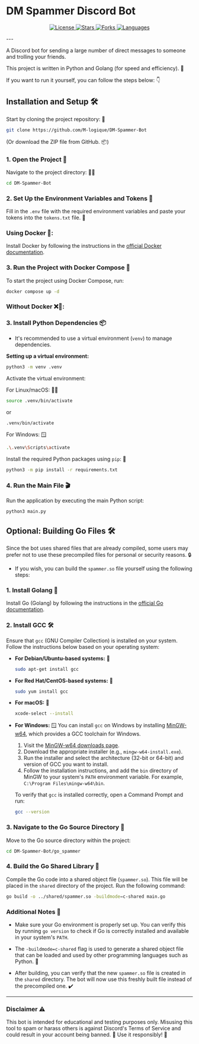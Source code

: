 
# DM Spammer Discord Bot 

<p align="center">
  <a href="https://opensource.org/licenses/MIT">
    <img src="https://img.shields.io/github/license/M-logique/DM-Spammer-Bot" alt="License">
  </a>
  <a href="https://github.com/M-logique/DM-Spammer-Bot/stargazers">
    <img src="https://img.shields.io/github/stars/M-logique/DM-Spammer-Bot" alt="Stars">
  </a>
  <a href="https://github.com/M-logique/DM-Spammer-Bot/network/members">
    <img src="https://img.shields.io/github/forks/M-logique/DM-Spammer-Bot" alt="Forks">
  </a>
  <a href="https://github.com/M-logique/DM-Spammer-Bot">
    <img src="https://img.shields.io/github/languages/top/M-logique/DM-Spammer-Bot" alt="Languages">
  </a>
</p>
---

A Discord bot for sending a large number of direct messages to someone and trolling your friends. 

This project is written in Python and Golang (for speed and efficiency). 🚀

If you want to run it yourself, you can follow the steps below: 👇

## Installation and Setup 🛠️

Start by cloning the project repository: 📂
```bash
git clone https://github.com/M-logique/DM-Spammer-Bot
```
(Or download the ZIP file from GitHub. 📦)

### 1. Open the Project 📁

Navigate to the project directory: 🏃‍♂️
```bash
cd DM-Spammer-Bot
```

### 2. Set Up the Environment Variables and Tokens 🔑

Fill in the `.env` file with the required environment variables and paste your tokens into the `tokens.txt` file. 📝

### Using Docker 🐳:

Install Docker by following the instructions in the [official Docker documentation](https://docs.docker.com/engine/install/).

### 3. Run the Project with Docker Compose 🚀

To start the project using Docker Compose, run:
```bash
docker compose up -d
```

### Without Docker ❌🐳:

### 3. Install Python Dependencies 📦

- It's recommended to use a virtual environment (`venv`) to manage dependencies.

**Setting up a virtual environment:**
```bash
python3 -m venv .venv
```

Activate the virtual environment:

For Linux/macOS: 🐧🍏
```bash
source .venv/bin/activate
```
or
```bash
.venv/bin/activate
```

For Windows: 🪟
```bash
.\.venv\Scripts\activate
```

Install the required Python packages using `pip`: 🧰

```bash
python3 -m pip install -r requirements.txt
```

### 4. Run the Main File 🎬

Run the application by executing the main Python script:
```bash
python3 main.py
```

## Optional: Building Go Files 🛠️

Since the bot uses shared files that are already compiled, some users may prefer not to use these precompiled files for personal or security reasons. 🔒

- If you wish, you can build the `spammer.so` file yourself using the following steps:

### 1. Install Golang 🦫

Install Go (Golang) by following the instructions in the [official Go documentation](https://go.dev/doc/install).

### 2. Install GCC 🛠️

Ensure that `gcc` (GNU Compiler Collection) is installed on your system. Follow the instructions below based on your operating system:

- **For Debian/Ubuntu-based systems:** 🐧
  ```bash
  sudo apt-get install gcc
  ```

- **For Red Hat/CentOS-based systems:** 🐧
  ```bash
  sudo yum install gcc
  ```

- **For macOS:** 🍏
  ```bash
  xcode-select --install
  ```

- **For Windows:** 🪟
  You can install `gcc` on Windows by installing [MinGW-w64](http://mingw-w64.org/), which provides a GCC toolchain for Windows.

  1. Visit the [MinGW-w64 downloads page](https://sourceforge.net/projects/mingw-w64/files/).
  2. Download the appropriate installer (e.g., `mingw-w64-install.exe`).
  3. Run the installer and select the architecture (32-bit or 64-bit) and version of GCC you want to install.
  4. Follow the installation instructions, and add the `bin` directory of MinGW to your system's `PATH` environment variable. For example, `C:\Program Files\mingw-w64\bin`.

  To verify that `gcc` is installed correctly, open a Command Prompt and run:
  ```bash
  gcc --version
  ```

### 3. Navigate to the Go Source Directory 📂

Move to the Go source directory within the project:

```bash
cd DM-Spammer-Bot/go_spammer
```

### 4. Build the Go Shared Library 🔧

Compile the Go code into a shared object file (`spammer.so`). This file will be placed in the `shared` directory of the project. Run the following command:

```bash
go build -o ../shared/spammer.so -buildmode=c-shared main.go
```

### Additional Notes 📝

- Make sure your Go environment is properly set up. You can verify this by running `go version` to check if Go is correctly installed and available in your system's `PATH`.

- The `-buildmode=c-shared` flag is used to generate a shared object file that can be loaded and used by other programming languages such as Python. 🐍

- After building, you can verify that the new `spammer.so` file is created in the `shared` directory. The bot will now use this freshly built file instead of the precompiled one. ✔️

---

### Disclaimer ⚠️

This bot is intended for educational and testing purposes only. Misusing this tool to spam or harass others is against Discord's Terms of Service and could result in your account being banned. 🚫 Use it responsibly! 🙏

